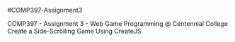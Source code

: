 #COMP397-Assignment3

COMP397 - Assignment 3 - Web Game Programming @ Centennial College
Create a Side-Scrolling Game Using CreateJS
